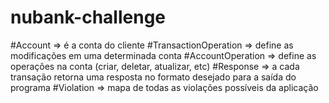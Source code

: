 # nubank-challenge

#Account => é a conta do cliente
#TransactionOperation => define as modificações em uma determinada conta
#AccountOperation => define as operações na conta (criar, deletar, atualizar, etc)
#Response => a cada transação retorna uma resposta no formato desejado para a saída do programa
#Violation => mapa de todas as violações possíveis da aplicação
